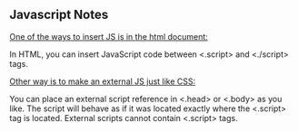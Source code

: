 
<h2>Javascript Notes</h2>

<u>One of the ways to insert JS is  in the html document:</u>
<p>In HTML, you can insert JavaScript code  between <.script> and <./script> tags.</p>

<u>Other way is to make an external JS just like CSS:</u>
<p>You can place an external script reference in <.head> or <.body> as you like.
The script will behave as if it was located exactly where the <.script> tag is located. External scripts cannot contain <.script> tags.</p>

